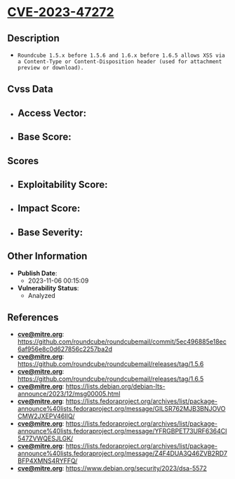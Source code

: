 
# [CVE-2023-47272](https://github.com/roundcube/roundcubemail/commit/5ec496885e18ec6af956e8c0d627856c2257ba2d)

## Description

- `Roundcube 1.5.x before 1.5.6 and 1.6.x before 1.6.5 allows XSS via a Content-Type or Content-Disposition header (used for attachment preview or download).`

## Cvss Data

- **Access Vector**:
  - 
- **Base Score**:
  - 

## Scores

- **Exploitability Score**:
  - 
- **Impact Score**:
  - 
- **Base Severity**:
  - 

## Other Information

- **Publish Date**:
  - 2023-11-06 00:15:09
- **Vulnerability Status**:
  - Analyzed

## References

- **cve@mitre.org**: https://github.com/roundcube/roundcubemail/commit/5ec496885e18ec6af956e8c0d627856c2257ba2d
- **cve@mitre.org**: https://github.com/roundcube/roundcubemail/releases/tag/1.5.6
- **cve@mitre.org**: https://github.com/roundcube/roundcubemail/releases/tag/1.6.5
- **cve@mitre.org**: https://lists.debian.org/debian-lts-announce/2023/12/msg00005.html
- **cve@mitre.org**: https://lists.fedoraproject.org/archives/list/package-announce%40lists.fedoraproject.org/message/GILSR762MJB3BNJOVOCMW2JXEPV46IIQ/
- **cve@mitre.org**: https://lists.fedoraproject.org/archives/list/package-announce%40lists.fedoraproject.org/message/YFRGBPET73URF6364CI547ZVWQESJLGK/
- **cve@mitre.org**: https://lists.fedoraproject.org/archives/list/package-announce%40lists.fedoraproject.org/message/Z4F4DUA3Q46ZVB2RD7BFP4XMNS4RYFFQ/
- **cve@mitre.org**: https://www.debian.org/security/2023/dsa-5572
